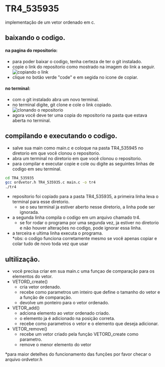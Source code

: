 # TR4_535935
implementação de um vetor ordenado em c.

## baixando o codigo.
#### na pagina do repositorio:
- para poder baixar o codigo, tenha certeza de ter o git instalado.
- copie o link do repositorio como mostrado na imagem do link a seguir.  
![copiando o link](https://i.imgur.com/ZqOvIFE.png)
- clique no botão verde "code" e em segida no icone de copiar.
#### no terminal:
- com o git instalado abra um novo terminal.
- no terminal digite, git clone e cole o link copiado.  
![clonando o repositorio](https://i.imgur.com/QvxFi84.png)
- agora você deve ter uma copia do repositorio  na pasta que estava aberta no terminal.
## compilando e executando o codigo.
- salve sua main como main.c e coloque na pasta TR4_535945 no diretorio em que vocẽ clonou o repositorio.
- abra um terminal no diretorio em que vocẽ clonou o repositorio.
- para compilar e executar copie e cole ou digite as seguintes linhas de codigo em seu terminal.
```bash
cd TR4_535935
gcc ordvetor.h TR4_535935.c main.c -o tr4
./tr4
```
- repositorio foi copiado para a pasta TR4_535935, a primeira linha leva o terminal para esse diretorio.
    - se o seu terminal ja estiver aberto nesse diretorio, a linha pode ser ignorada.
- a segunda linha compila o codigo em um arquivo chamado tr4.
    - se for rodar o programa por uma segunda vez, ja estiver no diretorio e não houver alterações no codigo, pode ignorar essa linha.
- a terceira e ultima linha executa o programa.   
*obs: o codigo funciona corretamente mesmo se você apenas copiar e colar tudo de novo toda vez que usar
## ultilização.
- vocẽ precisa criar em sua main.c uma funçao de comparação para os elementos do vetor.
- VETORD_create()
    - cria vetor ordenado.
    - recebe como parametros um inteiro que define o tamanho do vetor e a função de comparação.
    - devolve um ponteiro para o vetor ordenado.
- VETOR_add()
    - adciona elemento ao vetor ordenado criado.
    - o elemento ja é adicionado na posição correta.
    - recebe como parametros o vetor e o elemento que deseja adicionar.
- VETOR_remove()
    - recebe um vetor criado pela função VETORD_create como parametro.
    - remove o menor elemento do vetor
    
*para maior detelhes do funcionamento das funções por favor checar o arquivo ordvetor.h

